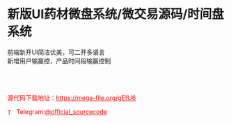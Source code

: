 # 新版UI药材微盘系统/微交易源码/时间盘系统

前端新开UI简洁优美，可二开多语言<br>新增用户输赢控，产品时间段输赢控制<br><br><br><br>


<p style="color: red;">源代码下载地址：<a href="https://mega-file.org/gEfU6" style="color: red;">https://mega-file.org/gEfU6</a></p><p style="color: red;"><img src="https://cdn-icons-png.flaticon.com/512/2111/2111646.png" alt="Telegram Icon" style="width: 16px; vertical-align: middle; margin-right: 5px;">Telegram:<a href="https://t.me/official_sourcecode" style="color: red;">@official_sourcecode</a></p>